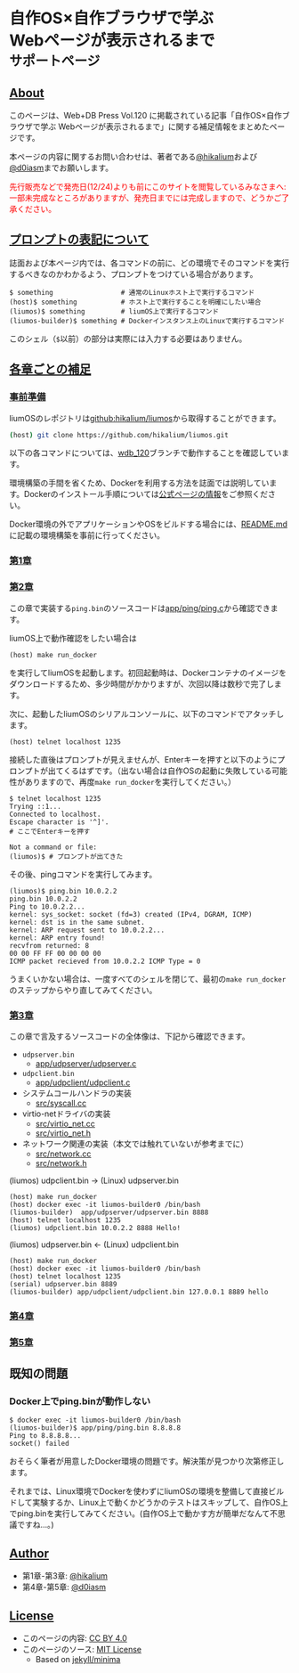 <h1>自作OS×自作ブラウザで学ぶ<br>Webページが表示されるまで<br><small>サポートページ</small></h1>

<h2><a href="#about">About</a></h2>

このページは、Web+DB Press Vol.120 に掲載されている記事「自作OS×自作ブラウザで学ぶ Webページが表示されるまで」に関する補足情報をまとめたページです。

本ページの内容に関するお問い合わせは、著者である[@hikalium](https://github.com/hikalium)および[@d0iasm](https://github.com/d0iasm)までお願いします。

<span style="color:red">先行販売などで発売日(12/24)よりも前にこのサイトを閲覧しているみなさまへ: 一部未完成なところがありますが、発売日までには完成しますので、どうかご了承ください。</span>

<h2><a href="#notation">プロンプトの表記について</a></h2>

誌面および本ページ内では、各コマンドの前に、どの環境でそのコマンドを実行するべきなのかわかるよう、プロンプトをつけている場合があります。

```
$ something                 # 通常のLinuxホスト上で実行するコマンド
(host)$ something           # ホスト上で実行することを明確にしたい場合
(liumos)$ something         # liumOS上で実行するコマンド
(liumos-builder)$ something # Dockerインスタンス上のLinuxで実行するコマンド
```

このシェル（`$`以前）の部分は実際には入力する必要はありません。

<h2><a href="#sections">各章ごとの補足</a></h2>

<h3 id="prerequisites"><a href="#prerequisites">事前準備</a></h3>

liumOSのレポジトリは[github:hikalium/liumos](https://github.com/hikalium/liumos)から取得することができます。

```bash
(host) git clone https://github.com/hikalium/liumos.git
```

以下の各コマンドについては、[wdb_120](https://github.com/hikalium/liumos/tree/wdb_120)ブランチで動作することを確認しています。

環境構築の手間を省くため、Dockerを利用する方法を誌面では説明しています。Dockerのインストール手順については[公式ページの情報](https://docs.docker.com/engine/install/)をご参照ください。

Docker環境の外でアプリケーションやOSをビルドする場合には、[README.md](https://github.com/hikalium/liumos/blob/wdb_120/README.md)に記載の環境構築を事前に行ってください。

<h3 id="ch1"><a href="#ch1">第1章</a></h3>

<h3 id="ch2"><a href="#ch2">第2章</a></h3>

この章で実装する`ping.bin`のソースコードは[app/ping/ping.c](https://github.com/hikalium/liumos/tree/wdb_120/app/ping/ping.c)から確認できます。

liumOS上で動作確認をしたい場合は

```
(host) make run_docker
```

を実行してliumOSを起動します。初回起動時は、Dockerコンテナのイメージをダウンロードするため、多少時間がかかりますが、次回以降は数秒で完了します。

次に、起動したliumOSのシリアルコンソールに、以下のコマンドでアタッチします。

```
(host) telnet localhost 1235
```

接続した直後はプロンプトが見えませんが、Enterキーを押すと以下のようにプロンプトが出てくるはずです。（出ない場合は自作OSの起動に失敗している可能性がありますので、再度`make run_docker`を実行してください。）

```
$ telnet localhost 1235
Trying ::1...
Connected to localhost.
Escape character is '^]'.
# ここでEnterキーを押す

Not a command or file: 
(liumos)$ # プロンプトが出てきた
```

その後、pingコマンドを実行してみます。

```
(liumos)$ ping.bin 10.0.2.2
ping.bin 10.0.2.2
Ping to 10.0.2.2...
kernel: sys_socket: socket (fd=3) created (IPv4, DGRAM, ICMP)
kernel: dst is in the same subnet.
kernel: ARP request sent to 10.0.2.2...
kernel: ARP entry found!
recvfrom returned: 8
00 00 FF FF 00 00 00 00 
ICMP packet recieved from 10.0.2.2 ICMP Type = 0
```

うまくいかない場合は、一度すべてのシェルを閉じて、最初の`make run_docker`のステップからやり直してみてください。


<h3 id="ch3"><a href="#ch3">第3章</a></h3>

この章で言及するソースコードの全体像は、下記から確認できます。

- `udpserver.bin`
  - [app/udpserver/udpserver.c](https://github.com/hikalium/liumos/blob/wdb_120/app/udpserver/udpserver.c)
- `udpclient.bin`
  - [app/udpclient/udpclient.c](https://github.com/hikalium/liumos/blob/wdb_120/app/udpclient/udpclient.c)
- システムコールハンドラの実装
  - [src/syscall.cc](https://github.com/hikalium/liumos/blob/wdb_120/src/syscall.cc)
- virtio-netドライバの実装
  - [src/virtio_net.cc](https://github.com/hikalium/liumos/blob/wdb_120/src/virtio_net.cc)
  - [src/virtio_net.h](https://github.com/hikalium/liumos/blob/wdb_120/src/virtio_net.h)
- ネットワーク関連の実装（本文では触れていないが参考までに）
  - [src/network.cc](https://github.com/hikalium/liumos/blob/wdb_120/src/network.cc)
  - [src/network.h](https://github.com/hikalium/liumos/blob/wdb_120/src/network.h)


(liumos) udpclient.bin -> (Linux) udpserver.bin
```
(host) make run_docker
(host) docker exec -it liumos-builder0 /bin/bash
(liumos-builder)  app/udpserver/udpserver.bin 8888
(host) telnet localhost 1235
(liumos) udpclient.bin 10.0.2.2 8888 Hello!
```

(liumos) udpserver.bin <- (Linux) udpclient.bin
```
(host) make run_docker
(host) docker exec -it liumos-builder0 /bin/bash
(host) telnet localhost 1235
(serial) udpserver.bin 8889
(liumos-builder) app/udpclient/udpclient.bin 127.0.0.1 8889 hello
```

<h3 id="ch4"><a href="#ch4">第4章</a></h3>
<h3 id="ch5"><a href="#ch5">第5章</a></h3>

## 既知の問題

### Docker上でping.binが動作しない

```
$ docker exec -it liumos-builder0 /bin/bash
(liumos-builder)$ app/ping/ping.bin 8.8.8.8 
Ping to 8.8.8.8...
socket() failed
```

おそらく筆者が用意したDocker環境の問題です。解決策が見つかり次第修正します。

それまでは、Linux環境でDockerを使わずにliumOSの環境を整備して直接ビルドして実験するか、Linux上で動くかどうかのテストはスキップして、自作OS上でping.binを実行してみてください。(自作OS上で動かす方が簡単だなんて不思議ですね…。)


<h2><a href="#author">Author</a></h2>

- 第1章-第3章: [@hikalium](https://github.com/hikalium)
- 第4章-第5章: [@d0iasm](https://github.com/d0iasm)

<h2><a href="#license">License</a></h2>

- このページの内容: [CC BY 4.0](https://creativecommons.org/licenses/by/4.0/deed.ja)
- このページのソース: [MIT License](https://github.com/hikalium/wdb120_toy_browser_and_os_support/blob/main/LICENSE)
  - Based on [jekyll/minima](https://github.com/jekyll/minima)
